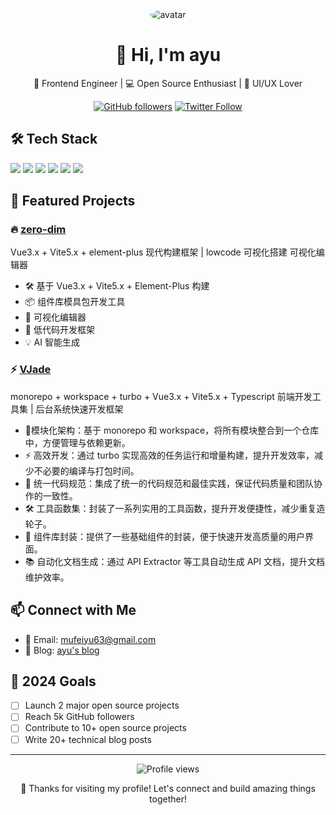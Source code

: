 <div align="center">
    <img src="https://avatars.githubusercontent.com/u/81918737?v=4" alt="avatar" style="border-radius: 50%"/>
  
  # 👋 Hi, I'm ayu
  
  🚀 Frontend Engineer | 💻 Open Source Enthusiast | 🎨 UI/UX Lover

  [![GitHub followers](https://img.shields.io/github/followers/your-username?style=social)](https://github.com/your-username)
  [![Twitter Follow](https://img.shields.io/twitter/follow/your-twitter?style=social)](https://twitter.com/your-twitter)
</div>

## 🛠️ Tech Stack
<div>
  <img src="https://img.shields.io/badge/-TypeScript-3178C6?style=flat-square&logo=typescript&logoColor=white" />
  <img src="https://img.shields.io/badge/-Vue.js-4FC08D?style=flat-square&logo=vue.js&logoColor=white" />
  <img src="https://img.shields.io/badge/-React-61DAFB?style=flat-square&logo=react&logoColor=black" />
  <img src="https://img.shields.io/badge/-Node.js-339933?style=flat-square&logo=node.js&logoColor=white" />
  <img src="https://img.shields.io/badge/-Webpack-8DD6F9?style=flat-square&logo=webpack&logoColor=black" />
  <img src="https://img.shields.io/badge/-Vite-646CFF?style=flat-square&logo=vite&logoColor=white" />
</div>

## 🌟 Featured Projects

### 🔥 [zero-dim](https://github.com/zero-dim/core)
Vue3.x + Vite5.x + element-plus 现代构建框架 | lowcode 可视化搭建 可视化编辑器
- 🛠️ 基于 Vue3.x + Vite5.x + Element-Plus 构建
- 📦 组件库模具包开发工具
- 🎨 可视化编辑器
- 🚀 低代码开发框架
- 💡 AI 智能生成

### ⚡ [VJade](https://github.com/mufeiyu-ayu/VJade)
monorepo + workspace + turbo + Vue3.x + Vite5.x + Typescript 前端开发工具集 | 后台系统快速开发框架
- 🔧模块化架构：基于 monorepo 和 workspace，将所有模块整合到一个仓库中，方便管理与依赖更新。
- ⚡ 高效开发：通过 turbo 实现高效的任务运行和增量构建，提升开发效率，减少不必要的编译与打包时间。
- 📏 统一代码规范：集成了统一的代码规范和最佳实践，保证代码质量和团队协作的一致性。
- 🛠️ 工具函数集：封装了一系列实用的工具函数，提升开发便捷性，减少重复造轮子。
- 🎨 组件库封装：提供了一些基础组件的封装，便于快速开发高质量的用户界面。
- 📚 自动化文档生成：通过 API Extractor 等工具自动生成 API 文档，提升文档维护效率。


## 📫 Connect with Me
- 📧 Email: mufeiyu63@gmail.com
- 📝 Blog: [ayu's blog](https://mufeiyu.hashnode.dev/)

## 🎯 2024 Goals
- [ ] Launch 2 major open source projects
- [ ] Reach 5k GitHub followers
- [ ] Contribute to 10+ open source projects
- [ ] Write 20+ technical blog posts

---

<div align="center">
  <img src="https://komarev.com/ghpvc/?username=your-username&color=blueviolet" alt="Profile views" />
  
  💖 Thanks for visiting my profile! Let's connect and build amazing things together!
</div>
